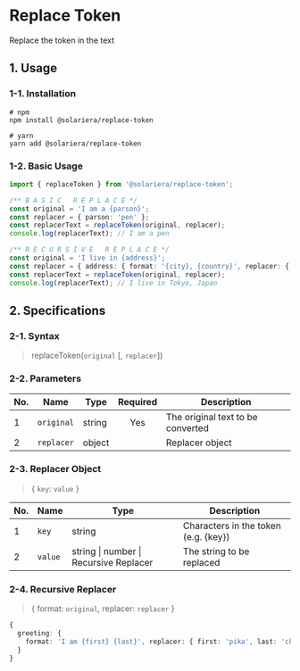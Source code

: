 # Replace Token

Replace the token in the text

## 1. Usage

### 1-1. Installation

```console
# npm
npm install @solariera/replace-token
```

```console
# yarn
yarn add @solariera/replace-token
```

### 1-2. Basic Usage

```typescript
import { replaceToken } from '@solariera/replace-token';

/** B A S I C   R E P L A C E */
const original = 'I am a {parson}';
const replacer = { parson: 'pen' };
const replacerText = replaceToken(original, replacer);
console.log(replacerText); // I am a pen

/** R E C U R S I V E   R E P L A C E */
const original = 'I live in {address}';
const replacer = { address: { format: '{city}, {country}', replacer: { city: 'Tokyo', country: 'Japan' } } };
const replacerText = replaceToken(original, replacer);
console.log(replacerText); // I live in Tokyo, Japan
```

## 2. Specifications

### 2-1. Syntax

> replaceToken(`original` [, `replacer`])

### 2-2. Parameters

| No. | Name       | Type   | Required | Description                       |
| --- | ---------- | ------ | :------: | --------------------------------- |
| 1   | `original` | string |   Yes    | The original text to be converted |
| 2   | `replacer` | object |          | Replacer object                   |

### 2-3. Replacer Object

> { `key`: `value` }

| No. | Name    | Type                                   | Description                          |
| --- | ------- | -------------------------------------- | ------------------------------------ |
| 1   | `key`   | string                                 | Characters in the token (e.g. {key}) |
| 2   | `value` | string \| number \| Recursive Replacer | The string to be replaced            |

### 2-4. Recursive Replacer

> { format: `original`, replacer: `replacer` }

```typescript
{
  greeting: {
    format: 'I am {first} {last}', replacer: { first: 'pika', last: 'chu' };
  }
}
```
